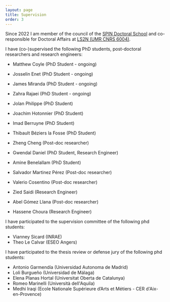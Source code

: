 ```yaml
---
layout: page
title: Supervision
order: 3
---
```


Since 2022 I am member of the council of the [SPIN Doctoral School](https://ed-spin.doctorat-bretagne.fr/) and co-responsible for Doctoral Affairs at [LS2N (UMR CNRS 6004)](http://www.ls2n.fr/).

I have (co-)supervised the following PhD students, post-doctoral researchers and research engineers:

* Matthew Coyle (PhD Student - ongoing)
* Josselin Enet (PhD Student - ongoing)
* James Miranda (PhD Student - ongoing)
* Zahra Rajaei (PhD Student - ongoing)

* Jolan Philippe (PhD Student)
* Joachim Hotonnier (PhD Student)
* Imad Berruyne (PhD Student)
* Thibault Béziers la Fosse (PhD Student)
* Zheng Cheng (Post-doc researcher)
* Gwendal Daniel (PhD Student, Research Engineer)
* Amine Benelallam (PhD Student)
* Salvador Martinez Pérez (Post-doc researcher)
* Valerio Cosentino (Post-doc researcher)
* Zied Saidi (Research Engineer)
* Abel Gómez Llana (Post-doc researcher)
* Hassene Choura (Research Engineer)

I have participated to the supervision committee of the following phd students:

* Vianney Sicard (INRAE)
* Theo Le Calvar (ESEO Angers) 

I have participated to the thesis review or defense jury of the following phd students:

* Antonio Garmendía (Universidad Autonoma de Madrid)
* Loli Burgueño (Universidad de Málaga)
* Elena Planas Hortal (Universitat Oberta de Catalunya)
* Romeo Marinelli (Università dell'Aquila)
* Medhi Iraqi (Ecole Nationale Supérieure d’Arts et Métiers - CER d'Aix-en-Provence)
